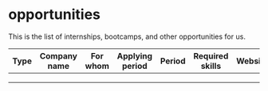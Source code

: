 # opportunities
This is the list of internships, bootcamps, and other opportunities for us.

| Type | Company name | For whom | Applying period | Period | Required skills | Website |
|------|--------------|----------|-----------------|--------|-----------------|---------|
|      |              |          |                 |        |                 |         |
|      |              |          |                 |        |                 |         |
|      |              |          |                 |        |                 |         |
